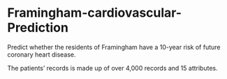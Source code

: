 # Framingham-cardiovascular-Prediction
 Predict whether the residents of Framingham have a 10-year risk of future coronary heart disease.

 The patients’ records is made up of over 4,000 records and 15 attributes.
